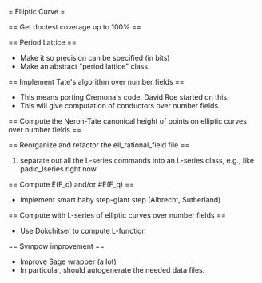 = Elliptic Curve =

== Get doctest coverage up to 100% ==

== Period Lattice ==
  * Make it so precision can be specified (in bits)
  * Make an abstract "period lattice" class

== Implement Tate's algorithm over number fields ==
  * This means porting Cremona's code.  David Roe started on this.
  * This will give computation of conductors over number fields.  

== Compute the Neron-Tate canonical height of points on elliptic curves over number fields == 

== Reorganize and refactor the ell_rational_field file ==
  1. separate out all the L-series commands into an L-series class, e.g., like padic_lseries right now. 

== Compute E(F_q) and/or #E(F_q) ==
  * Implement smart baby step-giant step (Albrecht, Sutherland)

== Compute with L-series of elliptic curves over number fields ==
  * Use Dokchitser to compute L-function

== Sympow improvement ==
  * Improve Sage wrapper (a lot)
  * In particular, should autogenerate the needed data files. 
